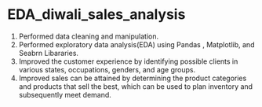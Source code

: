 # EDA_diwali_sales_analysis
1. Performed data cleaning and manipulation.
2. Performed exploratory data analysis(EDA) using Pandas , Matplotlib, and Seabrn Libararies.
3. Improved the customer experience by identifying possible clients in various states, occupations, genders, and age groups.
4. Improved sales can be attained by determining the product categories and products that sell the best, which can be used to plan inventory and subsequently meet demand.
